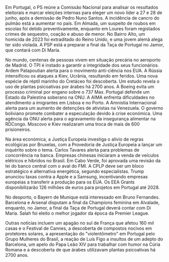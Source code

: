 Em Portugal, o PS reúne a Comissão Nacional para analisar os resultados eleitorais e marcar eleições internas para eleger um novo líder a 27 e 28 de junho, após a demissão de Pedro Nuno Santos. A incidência de cancro do pulmão está a aumentar no país. Em Almada, um suspeito de roubos em escolas foi detido preventivamente, enquanto em Loures foram registados crimes de sequestro, coação e abuso de menor. No Bairro Alto, um homicida de 2023 foi extraditado do Reino Unido, e uma jovem alemã alega ter sido violada. A PSP está a preparar a final da Taça de Portugal no Jamor, que contará com Di María.

No mundo, centenas de pessoas vivem em situação precária no aeroporto de Madrid. O TPI é instado a garantir a integridade dos seus funcionários. Ardem Patapoutian alerta para o movimento anti-ciência nos EUA. A Rússia intensificou os ataques a Kiev, Ucrânia, resultando em feridos. Uma nova espécie de réptil marinho do Cretáceo foi descoberta. Um estudo revela o uso de plantas psicoativas por árabes há 2700 anos. A Boeing evita um processo criminal por engano sobre o 737 Max. Portugal defende um Estado da Palestina soberano na ONU. A AIMA enfrenta dificuldades no atendimento a imigrantes em Lisboa e no Porto. A Amnistia Internacional alerta para um aumento de detenções de ativistas na Venezuela. O governo boliviano promete combater a especulação devido à crise económica. Uma agência da ONU alerta para o agravamento da insegurança alimentar na RDCongo. Moscovo e Kiev realizaram uma troca de mais de 600 prisioneiros.

Na área económica, a Justiça Europeia investiga o alívio de regras ecológicas por Bruxelas, com a Provedoria de Justiça Europeia a lançar um inquérito sobre o tema. Carlos Tavares alerta para problemas de concorrência na banca. Empresas chinesas iniciaram a venda de veículos elétricos e híbridos no Brasil. Em Cabo Verde, foi aprovada uma revisão da lei do banco central com o aval do FMI. A CPLP deve ser um bloco estratégico e alternativa energética, segundo especialistas. Trump anunciou taxas contra a Apple e a Samsung, incentivando empresas europeias a transferir a produção para os EUA. Os EEA Grants disponibilizarão 126 milhões de euros para projetos em Portugal até 2028.

No desporto, o Bayern de Munique está interessado em Bruno Fernandes. Barcelona e Arsenal disputam a final da Champions feminina em Alvalade, enquanto, no Jamor, a final da Taça de Portugal deverá contar com Di María. Salah foi eleito o melhor jogador da época da Premier League.

Outras notícias incluem um apagão no sul de França que afetou 160 mil casas e o Festival de Cannes, a descoberta de compostos nocivos em protetores solares, a apresentação do "violentômetro" em Portugal pelo Grupo Mulheres do Brasil, a reação de Luís Figo a insultos de um adepto do Barcelona, um apelo do Papa Leão XIV para trabalhar com humor na Cúria Romana e a descoberta de que árabes utilizavam plantas psicoativas há 2700 anos.